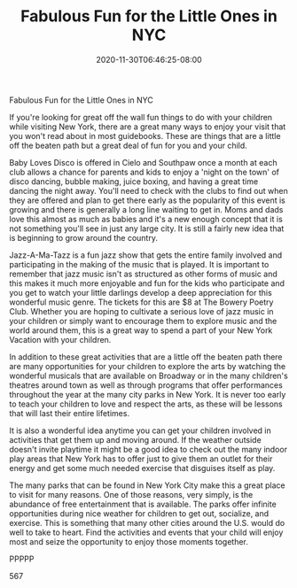 ﻿---
title: "Fabulous Fun for the Little Ones in NYC"
date: 2020-11-30T06:46:25-08:00
description: "Text Tips for Web Success"
featured_image: "/images/Text.jpg"
tags: ["Text"]
---

Fabulous Fun for the Little Ones in NYC

If you're looking for great off the wall fun things to do with your children while visiting New York, there are a great many ways to enjoy your visit that you won't read about in most guidebooks. These are things that are a little off the beaten path but a great deal of fun for you and your child. 

Baby Loves Disco is offered in Cielo and Southpaw once a month at each club allows a chance for parents and kids to enjoy a 'night on the town' of disco dancing, bubble making, juice boxing, and having a great time dancing the night away. You'll need to check with the clubs to find out when they are offered and plan to get there early as the popularity of this event is growing and there is generally a long line waiting to get in. Moms and dads love this almost as much as babies and it's a new enough concept that it is not something you'll see in just any large city. It is still a fairly new idea that is beginning to grow around the country.

Jazz-A-Ma-Tazz is a fun jazz show that gets the entire family involved and participating in the making of the music that is played. It is important to remember that jazz music isn't as structured as other forms of music and this makes it much more enjoyable and fun for the kids who participate and you get to watch your little darlings develop a deep appreciation for this wonderful music genre. The tickets for this are $8 at The Bowery Poetry Club. Whether you are hoping to cultivate a serious love of jazz music in your children or simply want to encourage them to explore music and the world around them, this is a great way to spend a part of your New York Vacation with your children.

In addition to these great activities that are a little off the beaten path there are many opportunities for your children to explore the arts by watching the wonderful musicals that are available on Broadway or in the many children's theatres around town as well as through programs that offer performances throughout the year at the many city parks in New York. It is never too early to teach your children to love and respect the arts, as these will be lessons that will last their entire lifetimes. 

It is also a wonderful idea anytime you can get your children involved in activities that get them up and moving around. If the weather outside doesn't invite playtime it might be a good idea to check out the many indoor play areas that New York has to offer just to give them an outlet for their energy and get some much needed exercise that disguises itself as play.

The many parks that can be found in New York City make this a great place to visit for many reasons. One of those reasons, very simply, is the abundance of free entertainment that is available. The parks offer infinite opportunities during nice weather for children to get out, socialize, and exercise. This is something that many other cities around the U.S. would do well to take to heart. Find the activities and events that your child will enjoy most and seize the opportunity to enjoy those moments together.

PPPPP

567

